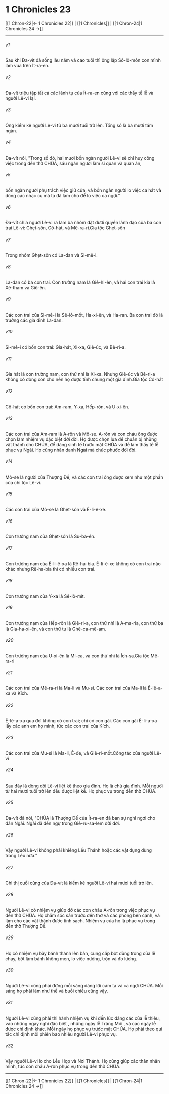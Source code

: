 # 1 Chronicles 23

[[1 Chron-22|← 1 Chronicles 22]] | [[1 Chronicles]] | [[1 Chron-24|1 Chronicles 24 →]]
***



###### v1 
Sau khi Đa-vít đã sống lâu năm và cao tuổi thì ông lập Sô-lô-môn con mình làm vua trên Ít-ra-en. 

###### v2 
Đa-vít triệu tập tất cả các lãnh tụ của Ít-ra-en cùng với các thầy tế lễ và người Lê-vi lại. 

###### v3 
Ông kiểm kê người Lê-vi từ ba mươi tuổi trở lên. Tổng số là ba mươi tám ngàn. 

###### v4 
Đa-vít nói, "Trong số đó, hai mươi bốn ngàn người Lê-vi sẽ chỉ huy công việc trong đền thờ CHÚA, sáu ngàn người làm sĩ quan và quan án, 

###### v5 
bốn ngàn người phụ trách việc giữ cửa, và bốn ngàn người lo việc ca hát và dùng các nhạc cụ mà ta đã làm cho để lo việc ca ngợi." 

###### v6 
Đa-vít chia người Lê-vi ra làm ba nhóm đặt dưới quyền lãnh đạo của ba con trai Lê-vi: Ghẹt-sôn, Cô-hát, và Mê-ra-ri.Gia tộc Ghẹt-sôn 

###### v7 
Trong nhóm Ghẹt-sôn có La-đan và Si-mê-i. 

###### v8 
La-đan có ba con trai. Con trưởng nam là Giê-hi-ên, và hai con trai kia là Xê-tham và Giô-ên. 

###### v9 
Các con trai của Si-mê-i là Sê-lô-mốt, Ha-xi-ên, và Ha-ran. Ba con trai đó là trưởng các gia đình La-đan. 

###### v10 
Si-mê-i có bốn con trai: Gia-hát, Xi-xa, Giê-úc, và Bê-ri-a. 

###### v11 
Gia hát là con trưởng nam, con thứ nhì là Xi-xa. Nhưng Giê-úc và Bê-ri-a không có đông con cho nên họ được tính chung một gia đình.Gia tộc Cô-hát 

###### v12 
Cô-hát có bốn con trai: Am-ram, Y-xa, Hếp-rôn, và U-xi-ên. 

###### v13 
Các con trai của Am-ram là A-rôn và Mô-se. A-rôn và con cháu ông được chọn làm nhiệm vụ đặc biệt đời đời. Họ được chọn lựa để chuẩn bị những vật thánh cho CHÚA, để dâng sinh tế trước mặt CHÚA và để làm thầy tế lễ phục vụ Ngài. Họ cũng nhân danh Ngài mà chúc phước đời đời. 

###### v14 
Mô-se là người của Thượng Đế, và các con trai ông được xem như một phần của chi tộc Lê-vi. 

###### v15 
Các con trai của Mô-se là Ghẹt-sôn và Ê-li-ê-xe. 

###### v16 
Con trưởng nam của Ghẹt-sôn là Su-ba-ên. 

###### v17 
Con trưởng nam của Ê-li-ê-xa là Rê-ha-bia. Ê-li-ê-xe không có con trai nào khác nhưng Rê-ha-bia thì có nhiều con trai. 

###### v18 
Con trưởng nam của Y-xa là Sê-lô-mít. 

###### v19 
Con trưởng nam của Hếp-rôn là Giê-ri-a, con thứ nhì là A-ma-ria, con thứ ba là Gia-ha-xi-ên, và con thứ tư là Ghê-ca-mê-am. 

###### v20 
Con trưởng nam của U-xi-ên là Mi-ca, và con thứ nhì là Ích-sa.Gia tộc Mê-ra-ri 

###### v21 
Các con trai của Mê-ra-ri là Ma-li và Mu-si. Các con trai của Ma-li là Ê-lê-a-xa và Kích. 

###### v22 
Ê-lê-a-xa qua đời không có con trai; chỉ có con gái. Các con gái Ê-li-a-xa lấy các anh em họ mình, tức các con trai của Kích. 

###### v23 
Các con trai của Mu-si là Ma-li, Ê-đe, và Giê-ri-mốt.Công tác của người Lê-vi 

###### v24 
Sau đây là dòng dõi Lê-vi liệt kê theo gia đình. Họ là chủ gia đình. Mỗi người từ hai mươi tuổi trở lên đều được liệt kê. Họ phục vụ trong đền thờ CHÚA. 

###### v25 
Đa-vít đã nói, "CHÚA là Thượng Đế của Ít-ra-en đã ban sự nghỉ ngơi cho dân Ngài. Ngài đã đến ngự trong Giê-ru-sa-lem đời đời. 

###### v26 
Vậy người Lê-vi không phải khiêng Lều Thánh hoặc các vật dụng dùng trong Lều nữa." 

###### v27 
Chỉ thị cuối cùng của Đa-vít là kiểm kê người Lê-vi hai mươi tuổi trở lên. 

###### v28 
Người Lê-vi có nhiệm vụ giúp đỡ các con cháu A-rôn trong việc phục vụ đền thờ CHÚA. Họ chăm sóc sân trước đền thờ và các phòng bên cạnh, và làm cho các vật thánh được tinh sạch. Nhiệm vụ của họ là phục vụ trong đền thờ Thượng Đế. 

###### v29 
Họ có nhiệm vụ bày bánh thánh lên bàn, cung cấp bột dùng trong của lễ chay, bột làm bánh không men, lo việc nướng, trộn và đo lường. 

###### v30 
Người Lê-vi cũng phải đứng mỗi sáng dâng lời cảm tạ và ca ngợi CHÚA. Mỗi sáng họ phải làm như thế và buổi chiều cũng vậy. 

###### v31 
Người Lê-vi cũng phải thi hành nhiệm vụ khi đến lúc dâng các của lễ thiêu, vào những ngày nghỉ đặc biệt , những ngày lễ Trăng Mới , và các ngày lễ được chỉ định khác. Mỗi ngày họ phục vụ trước mặt CHÚA. Họ phải theo qui tắc chỉ định mỗi phiên bao nhiêu người Lê-vi phục vụ. 

###### v32 
Vậy người Lê-vi lo cho Lều Họp và Nơi Thánh. Họ cũng giúp các thân nhân mình, tức con cháu A-rôn phục vụ trong đền thờ CHÚA.

***
[[1 Chron-22|← 1 Chronicles 22]] | [[1 Chronicles]] | [[1 Chron-24|1 Chronicles 24 →]]
